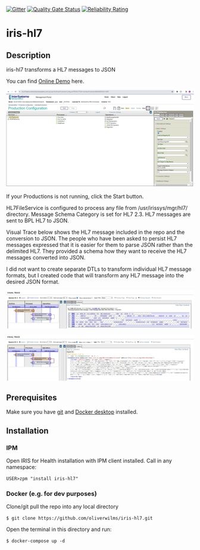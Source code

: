  [![Gitter](https://img.shields.io/badge/Available%20on-Intersystems%20Open%20Exchange-00b2a9.svg)](https://openexchange.intersystems.com/package/iris-hl7)
 [![Quality Gate Status](https://community.objectscriptquality.com/api/project_badges/measure?project=intersystems_iris_community%2Firis-hl7&metric=alert_status)](https://community.objectscriptquality.com/dashboard?id=intersystems_iris_community%2Firis-hl7)
 [![Reliability Rating](https://community.objectscriptquality.com/api/project_badges/measure?project=intersystems_iris_community%2Firis-hl7&metric=reliability_rating)](https://community.objectscriptquality.com/dashboard?id=intersystems_iris_community%2Firis-hl7)

# iris-hl7

## Description
iris-hl7 transforms a HL7 messages to JSON

You can find [Online Demo](https://iris-hl7.demo.community.intersystems.com/csp/user/EnsPortal.ProductionConfig.zen?PRODUCTION=otw.NewProduction&$NAMESPACE=USER) here.

![screenshot](https://github.com/oliverwilms/bilder/blob/main/iris-hl7.JPG)

If your Productions is not running, click the Start button.

HL7FileService is configured to process any file from /usr/irissys/mgr/hl7/ directory. Message Schema Category is set for HL7 2.3. HL7 messages are sent to BPL HL7 to JSON.

Visual Trace below shows the HL7 message included in the repo and the conversion to JSON.
The people who have been asked to persist HL7 messages expressed that it is easier for them to parse JSON rather than the delimited HL7.
They provided a schema how they want to receive the HL7 messages converted into JSON.

I did not want to create separate DTLs to transform individual HL7 message formats, but I created code that will transform any HL7 message into the desired JSON format.

![screenshot](https://github.com/oliverwilms/bilder/blob/main/iris-hl7_trace_hl7.JPG)

![screenshot](https://github.com/oliverwilms/bilder/blob/main/iris-hl7_trace_json.JPG)

## Prerequisites
Make sure you have [git](https://git-scm.com/book/en/v2/Getting-Started-Installing-Git) and [Docker desktop](https://www.docker.com/products/docker-desktop) installed.

## Installation 

### IPM

Open IRIS for Health installation with IPM client installed. Call in any namespace:

```
USER>zpm "install iris-hl7"
```

### Docker (e.g. for dev purposes)

Clone/git pull the repo into any local directory

```
$ git clone https://github.com/oliverwilms/iris-hl7.git
```

Open the terminal in this directory and run:

```
$ docker-compose up -d
```
